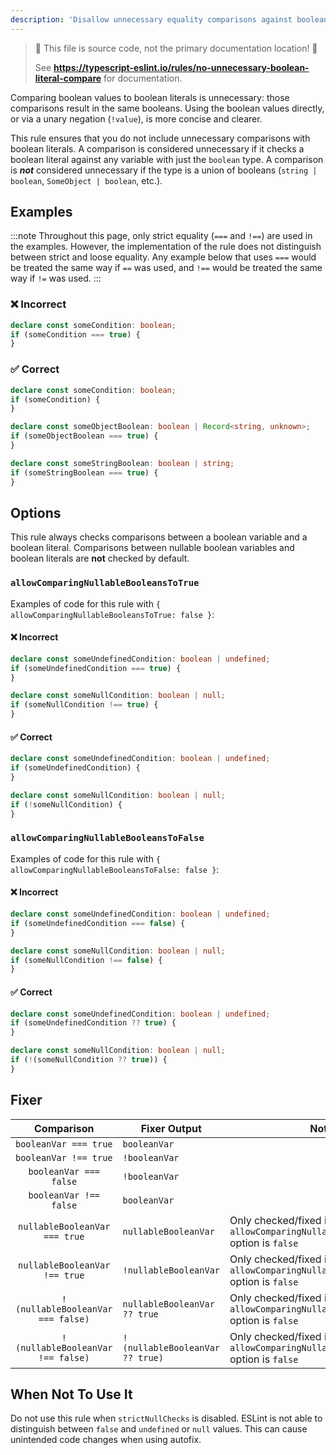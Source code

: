 ```yaml
---
description: 'Disallow unnecessary equality comparisons against boolean literals.'
---
```


> 🛑 This file is source code, not the primary documentation location! 🛑
>
> See **https://typescript-eslint.io/rules/no-unnecessary-boolean-literal-compare** for documentation.

Comparing boolean values to boolean literals is unnecessary: those comparisons result in the same booleans.
Using the boolean values directly, or via a unary negation (`!value`), is more concise and clearer.

This rule ensures that you do not include unnecessary comparisons with boolean literals.
A comparison is considered unnecessary if it checks a boolean literal against any variable with just the `boolean` type.
A comparison is **_not_** considered unnecessary if the type is a union of booleans (`string | boolean`, `SomeObject | boolean`, etc.).

## Examples

:::note
Throughout this page, only strict equality (`===` and `!==`) are used in the examples.
However, the implementation of the rule does not distinguish between strict and loose equality.
Any example below that uses `===` would be treated the same way if `==` was used, and `!==` would be treated the same way if `!=` was used.
:::

<!--tabs-->

### ❌ Incorrect

```ts
declare const someCondition: boolean;
if (someCondition === true) {
}
```

### ✅ Correct

```ts
declare const someCondition: boolean;
if (someCondition) {
}

declare const someObjectBoolean: boolean | Record<string, unknown>;
if (someObjectBoolean === true) {
}

declare const someStringBoolean: boolean | string;
if (someStringBoolean === true) {
}
```

## Options

This rule always checks comparisons between a boolean variable and a boolean
literal. Comparisons between nullable boolean variables and boolean literals
are **not** checked by default.

### `allowComparingNullableBooleansToTrue`

Examples of code for this rule with `{ allowComparingNullableBooleansToTrue: false }`:

<!--tabs-->

#### ❌ Incorrect

```ts
declare const someUndefinedCondition: boolean | undefined;
if (someUndefinedCondition === true) {
}

declare const someNullCondition: boolean | null;
if (someNullCondition !== true) {
}
```

#### ✅ Correct

```ts
declare const someUndefinedCondition: boolean | undefined;
if (someUndefinedCondition) {
}

declare const someNullCondition: boolean | null;
if (!someNullCondition) {
}
```

### `allowComparingNullableBooleansToFalse`

Examples of code for this rule with `{ allowComparingNullableBooleansToFalse: false }`:

<!--tabs-->

#### ❌ Incorrect

```ts
declare const someUndefinedCondition: boolean | undefined;
if (someUndefinedCondition === false) {
}

declare const someNullCondition: boolean | null;
if (someNullCondition !== false) {
}
```

#### ✅ Correct

```ts
declare const someUndefinedCondition: boolean | undefined;
if (someUndefinedCondition ?? true) {
}

declare const someNullCondition: boolean | null;
if (!(someNullCondition ?? true)) {
}
```

## Fixer

|            Comparison             | Fixer Output                    | Notes                                                                               |
| :-------------------------------: | ------------------------------- | ----------------------------------------------------------------------------------- |
|       `booleanVar === true`       | `booleanVar`                    |                                                                                     |
|       `booleanVar !== true`       | `!booleanVar`                   |                                                                                     |
|      `booleanVar === false`       | `!booleanVar`                   |                                                                                     |
|      `booleanVar !== false`       | `booleanVar`                    |                                                                                     |
|   `nullableBooleanVar === true`   | `nullableBooleanVar`            | Only checked/fixed if the `allowComparingNullableBooleansToTrue` option is `false`  |
|   `nullableBooleanVar !== true`   | `!nullableBooleanVar`           | Only checked/fixed if the `allowComparingNullableBooleansToTrue` option is `false`  |
| `!(nullableBooleanVar === false)` | `nullableBooleanVar ?? true`    | Only checked/fixed if the `allowComparingNullableBooleansToFalse` option is `false` |
| `!(nullableBooleanVar !== false)` | `!(nullableBooleanVar ?? true)` | Only checked/fixed if the `allowComparingNullableBooleansToFalse` option is `false` |

## When Not To Use It

Do not use this rule when `strictNullChecks` is disabled.
ESLint is not able to distinguish between `false` and `undefined` or `null` values.
This can cause unintended code changes when using autofix.
